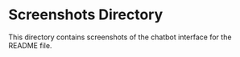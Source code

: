 # Screenshots Directory

This directory contains screenshots of the chatbot interface for the README file.

